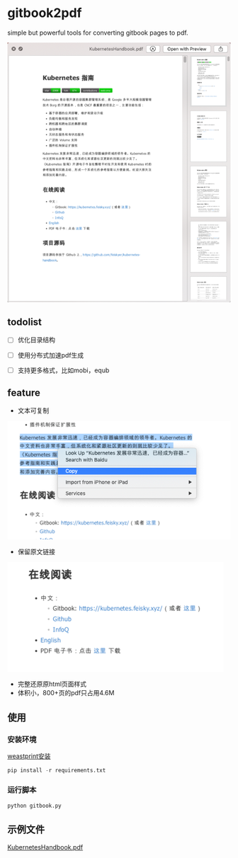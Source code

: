 # gitbook2pdf

simple but powerful tools for converting gitbook pages to pdf.

![](./screenshots/cover.png)

## todolist

- [ ] 优化目录结构
- [ ] 使用分布式加速pdf生成
- [ ] 支持更多格式，比如mobi，equb


## feature

- 文本可复制

![](./screenshots/copy-feature.png)

- 保留原文链接

![](./screenshots/link-feature.png)

- 完整还原原html页面样式
- 体积小，800+页的pdf只占用4.6M


## 使用

### 安装环境

[weastprint安装](https://weasyprint.readthedocs.io/en/latest/install.html#linux)
```python
pip install -r requirements.txt
```
### 运行脚本
```python
python gitbook.py
```

## 示例文件

[KubernetesHandbook.pdf](http://cdn2.xhyuan.co/KubernetesHandbook.pdf)
